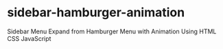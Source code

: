 # sidebar-hamburger-animation
 Sidebar Menu Expand from Hamburger Menu with Animation Using HTML CSS JavaScript
